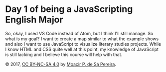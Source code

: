 # Day 1 of being a JavaScripting English Major

So, okay, I used VS Code instead of Atom, but I think I'll still manage. So what is my goal? I want to create a map similar to what the example shows and also I want to use JavaScript to visualize literary studies projects. While I know HTML and CSS quite well at this point, my knowledge of JavaScript is still lacking and I believe this course will help with that.

© 2017, [CC BY-NC-SA 4.0](https://creativecommons.org/licenses/by-nc-sa/4.0/) by
[Moacir P. de Sá Pereira](http://moacir.com).
